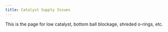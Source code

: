 ```yaml
---
title: Catalyst Supply Issues
---
```


This is the page for low catalyst, bottom ball blockage, shreded o-rings, etc.